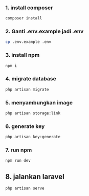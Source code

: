 ### 1. install composer
```sh
composer install
```

### 2. Ganti .env.example jadi .env
```sh
cp .env.example .env
```

### 3. install npm
```sh
npm i
```

### 4. migrate database
```sh
php artisan migrate
```

### 5. menyambungkan image
```sh
php artisan storage:link
```
### 6. generate key
```sh
php artisan key:generate
```

### 7. run npm
```sh
npm run dev
```

## 8. jalankan laravel
```sh
php artisan serve
```
